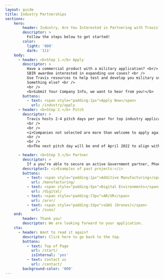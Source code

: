 ```yaml
---
layout: guide
title: Industry Partnerships
sections:
    hero:
        header: Industry, Are You Interested in Partnering with Travis?
        descriptor: >
          Follow the steps below to get started!
        color:
          light: '000'
          dark: '111'
    body:
      - header: <b>Step 1.</b> Apply
        descriptor: > 
          Have a commercial product with a military application? <br/>
          SBIR awardee interested in expanding use cases? <br />
          Use Travis resources to help test and develop you military solution? <br />
          Something else? <br />
          <br />
          <b>Submit Your Company Info, we want to hear from you!</b>
        buttons:
          - text: <span style="padding:1px">Apply Now</span>
            url: /industry/apply
      - header: <b>Step 2.</b> Pitch
        descriptor: >
          Travis hosts 2-4 pitch days per year for top industry applicants.  Selected companies will pitch before a key Travis Stakeholders, to include the 60th Air Mobility Wing Vice Wing Commander as the event chair.  Base functional Area Experts, Spark, Base Legal, and Contracting all join in these events to be able to rapidly make decisions on next steps.  Companies have the opportunity to leave with an immediate partnership.
          <br />
          <br />
          <i>Companies not selected are more than welcome to apply again, and all application materials will be distributed to our local innovation network to gauge interest.</i>
          <br />
          <br />
          <b>The next pitch day will be end of April 2022 to align with the associated AFWERX SBIR opening.  Spark will inform all industry applicants by the first week of April if they are being invited to pitch.</b>

      - header: <b>Step 3.</b> Partner
        descriptor: >
          If a you’re able to secure an active Government partner, Phoenix Spark will work with you and the airmen to bring that solution to reality!
        descriptor2: <i>Examples of past projects:</i>
        buttons:
          - text: <span style="padding:1px">Additive Manufacturing</span>
            url: /manufacturing/
          - text: <span style="padding:5px">Digital Environments</span>
            url: /digital/
          - text: <span style="padding:73px">AR/VR</span>
            url: /arvr/
          - text: <span style="padding:33px">sUAS (Drones)</span>
            url: /suas/
    end:
        header: Thank you!
        descriptor: We are looking forward to your application.
    cta:
      - header: Want to read it again?
        descriptor: Click here to go back to the top.
        buttons:
          - text: Top of Page
            url: /start/
            isInternal: 'yes'
          - text: Contact us
            url: /contact/
        background-color: '000'
---
```

